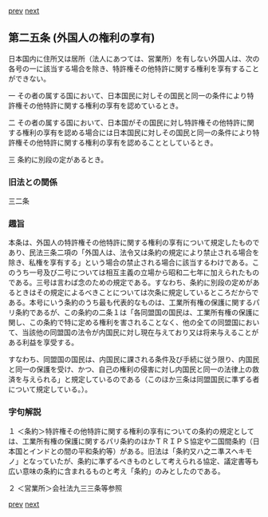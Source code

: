 [prev](/specific/markdowns/特許法/028_Mp-Ch_1-At_24.md)
[next](/specific/markdowns/特許法/030_Mp-Ch_1-At_26.md)
## 第二五条 (外国人の権利の享有)
日本国内に住所又は居所（法人にあつては、営業所）を有しない外国人は、次の各号の一に該当する場合を除き、特許権その他特許に関する権利を享有することができない。

一 その者の属する国において、日本国民に対しその国民と同一の条件により特許権その他特許に関する権利の享有を認めているとき。

二 その者の属する国において、日本国がその国民に対し特許権その他特許に関する権利の享有を認める場合には日本国民に対しその国民と同一の条件により特許権その他特許に関する権利の享有を認めることとしているとき。

三 条約に別段の定があるとき。


### 旧法との関係
三二条

### 趣旨
本条は、外国人の特許権その他特許に関する権利の享有について規定したものであり、民法三条二項の「外国人は、法令又は条約の規定により禁止される場合を除き、私権を享有する」という場合の禁止される場合に該当するわけである。このうち一号及び二号については相互主義の立場から昭和二七年に加えられたものである。三号は言わば念のための規定である。すなわち、条約に別段の定めがあるときはその規定によるべきことについては次条に規定しているところだからである。本号にいう条約のうち最も代表的なものは、工業所有権の保護に関するパリ条約であるが、この条約の二条１は「各同盟国の国民は、工業所有権の保護に関し、この条約で特に定める権利を害されることなく、他の全ての同盟国において、当該他の同盟国の法令が内国民に対し現在与えており又は将来与えることがある利益を享受する。

すなわち、同盟国の国民は、内国民に課される条件及び手続に従う限り、内国民と同一の保護を受け、かつ、自己の権利の侵害に対し内国民と同一の法律上の救済を与えられる」と規定しているのである（このほか三条は同盟国民に準ずる者について規定している。）。


### 字句解説
１ ＜条約＞特許権その他特許に関する権利の享有についての条約の規定としては、工業所有権の保護に関するパリ条約のほかＴＲＩＰＳ協定や二国間条約（日本国とインドとの間の平和条約等）がある。旧法は「条約又ハ之ニ準スヘキモノ」となっていたが、条約に準ずるべきものとして考えられる協定、議定書等も広い意味の条約に含まれるものと考え「条約」のみとしたのである。

２ ＜営業所＞会社法九三三条等参照


[prev](/specific/markdowns/特許法/028_Mp-Ch_1-At_24.md)
[next](/specific/markdowns/特許法/030_Mp-Ch_1-At_26.md)